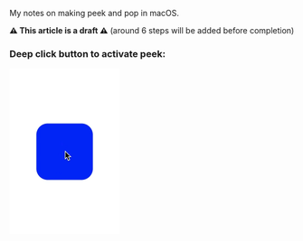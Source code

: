 My notes on making peek and pop in macOS<!--more-->. 

**⚠️️ This article is a draft ⚠️️** (around 6 steps will be added before completion)  

### Deep click button to activate peek:

<img width="195" alt="img" src="https://raw.githubusercontent.com/stylekit/img/master/modal_pop.gif">

